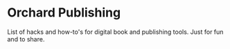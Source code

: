 # Orchard Publishing

List of hacks and how-to's for digital book and publishing tools. Just for fun and to share.


